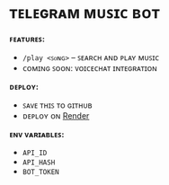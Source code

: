 # ᴛᴇʟᴇɢʀᴀᴍ ᴍᴜꜱɪᴄ ʙᴏᴛ

**ꜰᴇᴀᴛᴜʀᴇꜱ:**
- `/play <ꜱᴏɴɢ>` – ꜱᴇᴀʀᴄʜ ᴀɴᴅ ᴘʟᴀʏ ᴍᴜꜱɪᴄ
- ᴄᴏᴍɪɴɢ ꜱᴏᴏɴ: ᴠᴏɪᴄᴇᴄʜᴀᴛ ɪɴᴛᴇɢʀᴀᴛɪᴏɴ

**ᴅᴇᴘʟᴏʏ:**
- ꜱᴀᴠᴇ ᴛʜɪꜱ ᴛᴏ ɢɪᴛʜᴜʙ
- ᴅᴇᴘʟᴏʏ ᴏɴ [Render](https://render.com)

**ᴇɴᴠ ᴠᴀʀɪᴀʙʟᴇꜱ:**
- `API_ID`
- `API_HASH`
- `BOT_TOKEN`
